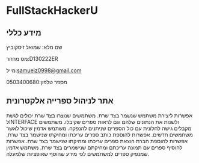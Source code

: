 # FullStackHackerU

## מידע כללי
שם מלא: שמואל זיסקוביץ

מס מחזור:D130222ER

מייל:samuelz0998@gmail.com

מספר טלפון:0503400680


## אתר לניהול ספרייה אלקטרונית
אפשרות ליצירת משתמש שנשמר בצד שרת.
משתמשים שנוצרו בצד שרת יכולים לגשת לINTERFACE ולשנות את הנתונים שלהם וגם לראות ספרים שקיבלו.
משתמשים מקבלים גישה לחלונית עם כול הספרים שניתנים להנפקה.
משתמש אדמין שיכול לאשר משתמשים חדשים.
אפשרות להוספת כותב ספרים עריכתו ומחיקתו שנישמר בצד שרת.
אפשרות להוספת חברת הוצאת ספרים עריכתו ומחיקתו שנישמר בצד שרת.
אפשרות להוסיף ספרים עם תמונה עריכתם ומחיקתם שנישמרים בצד שרת.
משתמש אדמין שמנפיק ספרים למשתמשים לפי מידע שהוסף שאופציות שלמעלה.
